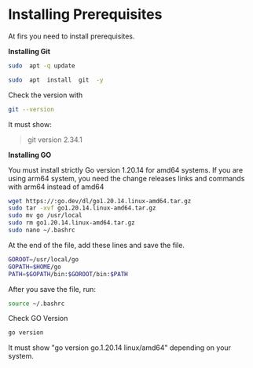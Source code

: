 # Installing Prerequisites

At firs you need to install prerequisites.&#x20;

**Installing Git**

```bash
sudo  apt -q update
```

```bash
sudo  apt  install  git  -y
```

Check the version with

```bash
git --version
```

It must show:

> git version 2.34.1





**Installing GO**

You must install strictly Go version 1.20.14 for amd64 systems. If you are using arm64 system, you need the change releases links and commands with arm64 instead of amd64

```bash
wget https://:go.dev/dl/go1.20.14.linux-amd64.tar.gz
sudo tar -xvf go1.20.14.linux-amd64.tar.gz
sudo mv go /usr/local
sudo rm go1.20.14.linux-amd64.tar.gz
sudo nano ~/.bashrc
```

At the end of the file, add these lines and save the file.

```bash
GOROOT=/usr/local/go
GOPATH=$HOME/go
PATH=$GOPATH/bin:$GOROOT/bin:$PATH
```

After you save the file, run:

```bash
source ~/.bashrc
```

Check GO Version&#x20;

```bash
go version
```

It must show "go version go.1.20.14 linux/amd64" depending on your system.


